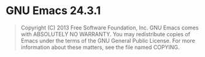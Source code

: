 # GNU Emacs 24.3.1

> Copyright (C) 2013 Free Software Foundation, Inc.
> GNU Emacs comes with ABSOLUTELY NO WARRANTY.
> You may redistribute copies of Emacs
> under the terms of the GNU General Public License.
> For more information about these matters, see the file named COPYING.
